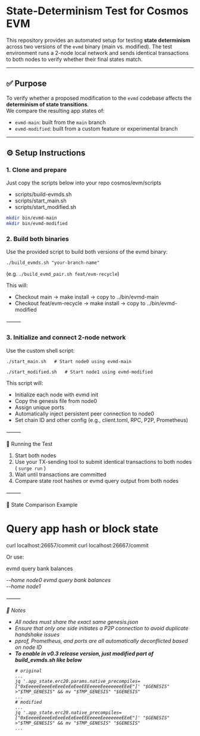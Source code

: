 

# State-Determinism Test for Cosmos EVM

This repository provides an automated setup for testing **state determinism** across two versions of the `evmd` binary (main vs. modified). The test environment runs a 2-node local network and sends identical transactions to both nodes to verify whether their final states match.

---

## ✅ Purpose

To verify whether a proposed modification to the `evmd` codebase affects the **determinism of state transitions**.  
We compare the resulting app states of:

- `evmd-main`: built from the `main` branch
- `evmd-modified`: built from a custom feature or experimental branch

---

## ⚙️ Setup Instructions

### 1. Clone and prepare

Just copy the scripts below into your repo cosmos/evm/scripts

 - scripts/build-evmds.sh
 - scripts/start_main.sh
 - scripts/start_modified.sh


```bash
mkdir bin/evmd-main
mkdir bin/evmd-modified
```

### 2. Build both binaries

Use the provided script to build both versions of the evmd binary:
```
./build_evmds.sh "your-branch-name"
```
(e.g. ``./build_evmd_pair.sh feat/evm-recycle``)

This will:
- Checkout main → make install → copy to ../bin/evmd-main
- Checkout feat/evm-recycle → make install → copy to ../bin/evmd-modified

⸻

### 3. Initialize and connect 2-node network

Use the custom shell script:
```
./start_main.sh   # Start node0 using evmd-main
```
```
./start_modified.sh   # Start node1 using evmd-modified
```

This script will:
- Initialize each node with evmd init
- Copy the genesis file from node0
- Assign unique ports
- Automatically inject persistent peer connection to node0
- Set chain ID and other config (e.g., client.toml, RPC, P2P, Prometheus)

⸻

🧪 Running the Test
1. Start both nodes
2. Use your TX-sending tool to submit identical transactions to both nodes
  ( ```surge run``` )
3. Wait until transactions are committed
4. Compare state root hashes or evmd query output from both nodes

⸻

📌 State Comparison Example

# Query app hash or block state
curl localhost:26657/commit
curl localhost:26667/commit

Or use:

evmd query bank balances <address> --home node0
evmd query bank balances <address> --home node1


⸻


🧠 Notes
- All nodes must share the exact same genesis.json
- Ensure that only one side initiates a P2P connection to avoid duplicate handshake issues
- pprof, Prometheus, and ports are all automatically deconflicted based on node ID
- **To enable in v0.3 release version, just modified part of build_evmds.sh like below**
  ```
  # original
  ...
  jq '.app_state.erc20.params.native_precompiles=["0xEeeeeEeeeEeEeeEeEeEeeEEEeeeeEeeeeeeeEEeE"]' "$GENESIS" >"$TMP_GENESIS" && mv "$TMP_GENESIS" "$GENESIS"
  ...
  # modified
  ...
  jq '.app_state.erc20.native_precompiles=["0xEeeeeEeeeEeEeeEeEeEeeEEEeeeeEeeeeeeeEEeE"]' "$GENESIS" >"$TMP_GENESIS" && mv "$TMP_GENESIS" "$GENESIS"
  ...

  ```

